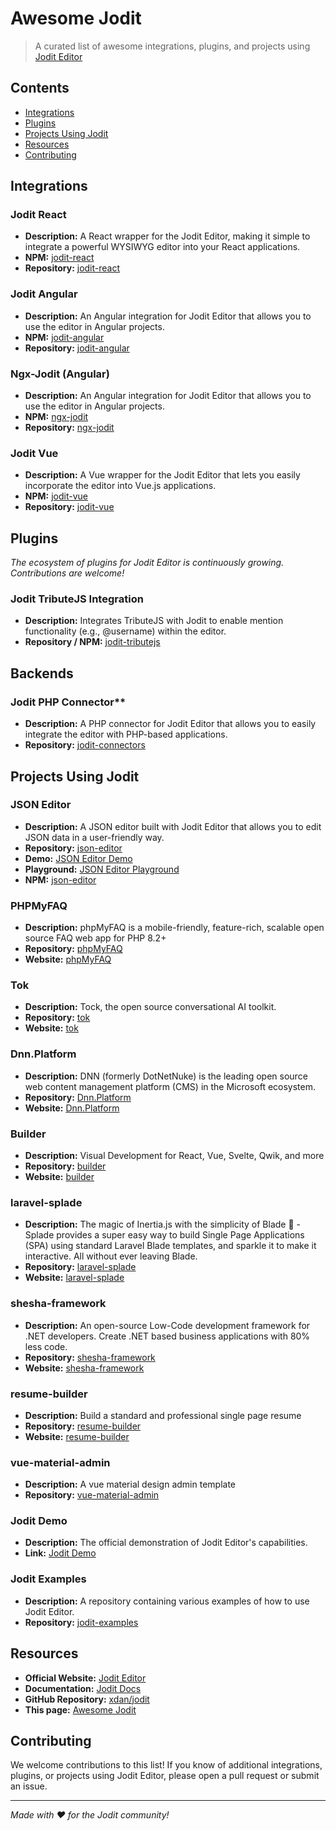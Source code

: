 # Awesome Jodit

> A curated list of awesome integrations, plugins, and projects using [Jodit Editor](https://github.com/xdan/jodit)

## Contents

- [Integrations](#integrations)
- [Plugins](#plugins)
- [Projects Using Jodit](#projects-using-jodit)
- [Resources](#resources)
- [Contributing](#contributing)

## Integrations

### Jodit React

- **Description:** A React wrapper for the Jodit Editor, making it simple to integrate a powerful WYSIWYG editor into your React applications.
- **NPM:** [jodit-react](https://www.npmjs.com/package/jodit-react)
- **Repository:** [jodit-react](https://github.com/jodit/jodit-react)

### Jodit Angular
 
- **Description:** An Angular integration for Jodit Editor that allows you to use the editor in Angular projects.
- **NPM:** [jodit-angular](https://www.npmjs.com/package/jodit-angular)
- **Repository:** [jodit-angular](https://github.com/jodit/jodit-angular/)

### Ngx-Jodit (Angular)
 
- **Description:** An Angular integration for Jodit Editor that allows you to use the editor in Angular projects.
- **NPM:** [ngx-jodit](https://www.npmjs.com/package/ngx-jodit)
- **Repository:** [ngx-jodit](https://github.com/julianpoemp/ngx-jodit)

### Jodit Vue

- **Description:** A Vue wrapper for the Jodit Editor that lets you easily incorporate the editor into Vue.js applications.
- **NPM:** [jodit-vue](https://www.npmjs.com/package/jodit-vue)
- **Repository:** [jodit-vue](https://github.com/WendellAdriel/jodit-vue)
  
## Plugins

*The ecosystem of plugins for Jodit Editor is continuously growing. Contributions are welcome!*

### Jodit TributeJS Integration

- **Description:** Integrates TributeJS with Jodit to enable mention functionality (e.g., @username) within the editor.
- **Repository / NPM:** [jodit-tributejs](https://github.com/jodit/jodit-tributejs)
  
## Backends

### Jodit PHP Connector**

- **Description:** A PHP connector for Jodit Editor that allows you to easily integrate the editor with PHP-based applications.
- **Repository:** [jodit-connectors](https://github.com/xdan/jodit-connectors)

## Projects Using Jodit

### JSON Editor
  - **Description:** A JSON editor built with Jodit Editor that allows you to edit JSON data in a user-friendly way.
  - **Repository:** [json-editor](https://github.com/json-editor/json-editor)
  - **Demo:** [JSON Editor Demo](https://json-editor.github.io/json-editor/)
  - **Playground:** [JSON Editor Playground](https://pmk65.github.io/jedemov2/dist/demo.html)
  - **NPM:** [json-editor](https://www.npmjs.com/package/json-editor)

### PHPMyFAQ

- **Description:** phpMyFAQ is a mobile-friendly, feature-rich, scalable open source FAQ web app for PHP 8.2+
- **Repository:** [phpMyFAQ](https://github.com/thorsten/phpMyFAQ)
- **Website:** [phpMyFAQ](https://www.phpmyfaq.de/)

### Tok

- **Description:** Tock, the open source conversational AI toolkit.
- **Repository:** [tok](https://github.com/theopenconversationkit/tock)
- **Website:** [tok](https://doc.tock.ai/en/)

### Dnn.Platform

- **Description:** DNN (formerly DotNetNuke) is the leading open source web content management platform (CMS) in the Microsoft ecosystem.
- **Repository:** [Dnn.Platform](https://github.com/dnnsoftware/Dnn.Platform)
- **Website:** [Dnn.Platform](https://dnncommunity.org/)

### Builder

- **Description:** Visual Development for React, Vue, Svelte, Qwik, and more
- **Repository:** [builder](https://github.com/BuilderIO/builder)
- **Website:** [builder](https://www.builder.io/)

### laravel-splade

- **Description:** The magic of Inertia.js with the simplicity of Blade 💫 - Splade provides a super easy way to build Single Page Applications (SPA) using standard Laravel Blade templates, and sparkle it to make it interactive. All without ever leaving Blade.
- **Repository:** [laravel-splade](https://github.com/protonemedia/laravel-splade)
- **Website:** [laravel-splade](https://splade.dev/)

### shesha-framework

- **Description:** An open-source Low-Code development framework for .NET developers. Create .NET based business applications with 80% less code.
- **Repository:** [shesha-framework](https://github.com/shesha-io/shesha-framework)
- **Website:** [shesha-framework](https://shesha.io/)

### resume-builder

- **Description:** Build a standard and professional single page resume
- **Repository:** [resume-builder](https://github.com/sadanandpai/resume-builder)
- **Website:** [resume-builder](https://e-resume.vercel.app/)

### vue-material-admin

- **Description:** A vue material design admin template
- **Repository:** [vue-material-admin](https://github.com/tookit/vue-material-admin)

### Jodit Demo

- **Description:** The official demonstration of Jodit Editor's capabilities.
- **Link:** [Jodit Demo](https://xdsoft.net/jodit/)

### Jodit Examples

- **Description:** A repository containing various examples of how to use Jodit Editor.
- **Repository:** [jodit-examples](https://github.com/jodit/jodit-examples) 

## Resources

- **Official Website:** [Jodit Editor](https://xdsoft.net/jodit/)
- **Documentation:** [Jodit Docs](https://xdsoft.net/jodit/docs/)
- **GitHub Repository:** [xdan/jodit](https://github.com/xdan/jodit) 
- **This page:** [Awesome Jodit](https://xdsoft.net/jodit/docs/jodit-awesome.html)

## Contributing

We welcome contributions to this list! If you know of additional integrations, plugins, or projects using Jodit Editor, please open a pull request or submit an issue.

---

*Made with ❤️ for the Jodit community!*
